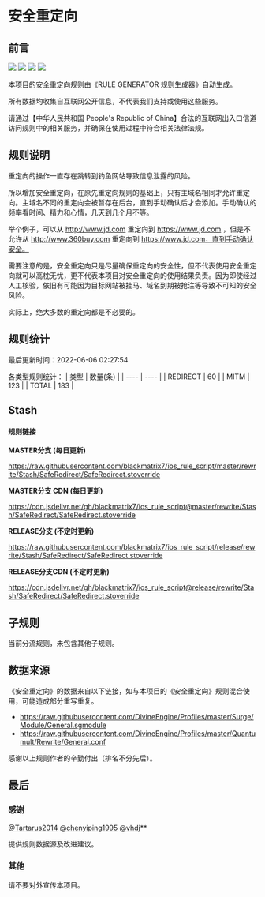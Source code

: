 # 安全重定向

## 前言

![](https://shields.io/badge/-移除重复规则-ff69b4) ![](https://shields.io/badge/-MITM--HOSTNAME合并-brightgreen) ![](https://shields.io/badge/-安全重定向-c07ce3) ![](https://shields.io/badge/-正则推导HOSTNAME-033da7) 

本项目的安全重定向规则由《RULE GENERATOR 规则生成器》自动生成。

所有数据均收集自互联网公开信息，不代表我们支持或使用这些服务。

请通过【中华人民共和国 People's Republic of China】合法的互联网出入口信道访问规则中的相关服务，并确保在使用过程中符合相关法律法规。
## 规则说明
重定向的操作一直存在跳转到钓鱼网站导致信息泄露的风险。

所以增加安全重定向，在原先重定向规则的基础上，只有主域名相同才允许重定向。主域名不同的重定向会被暂存在后台，直到手动确认后才会添加。手动确认的频率看时间、精力和心情，几天到几个月不等。

举个例子，可以从 http://www.jd.com 重定向到 https://www.jd.com ，但是不允许从 http://www.360buy.com 重定向到 https://www.jd.com，直到手动确认安全。

需要注意的是，安全重定向只是尽量确保重定向的安全性，但不代表使用安全重定向就可以高枕无忧，更不代表本项目对安全重定向的使用结果负责。因为即使经过人工核验，依旧有可能因为目标网站被挂马、域名到期被抢注等导致不可知的安全风险。

实际上，绝大多数的重定向都是不必要的。

## 规则统计

最后更新时间：2022-06-06 02:27:54

各类型规则统计：
| 类型 | 数量(条)  | 
| ---- | ----  |
| REDIRECT | 60  | 
| MITM | 123  | 
| TOTAL | 183  | 


## Stash 

#### 规则链接
**MASTER分支 (每日更新)**

https://raw.githubusercontent.com/blackmatrix7/ios_rule_script/master/rewrite/Stash/SafeRedirect/SafeRedirect.stoverride

**MASTER分支 CDN (每日更新)**

https://cdn.jsdelivr.net/gh/blackmatrix7/ios_rule_script@master/rewrite/Stash/SafeRedirect/SafeRedirect.stoverride

**RELEASE分支 (不定时更新)**

https://raw.githubusercontent.com/blackmatrix7/ios_rule_script/release/rewrite/Stash/SafeRedirect/SafeRedirect.stoverride

**RELEASE分支CDN (不定时更新)**

https://cdn.jsdelivr.net/gh/blackmatrix7/ios_rule_script@release/rewrite/Stash/SafeRedirect/SafeRedirect.stoverride

## 子规则

当前分流规则，未包含其他子规则。


## 数据来源

《安全重定向》的数据来自以下链接，如与本项目的《安全重定向》规则混合使用，可能造成部分重写重复。

- https://raw.githubusercontent.com/DivineEngine/Profiles/master/Surge/Module/General.sgmodule
- https://raw.githubusercontent.com/DivineEngine/Profiles/master/Quantumult/Rewrite/General.conf


感谢以上规则作者的辛勤付出（排名不分先后）。

## 最后

### 感谢

[@Tartarus2014](https://github.com/Tartarus2014)  [@chenyiping1995](https://github.com/chenyiping1995) [@vhdj](https://github.com/vhdj)**

提供规则数据源及改进建议。

### 其他

请不要对外宣传本项目。
